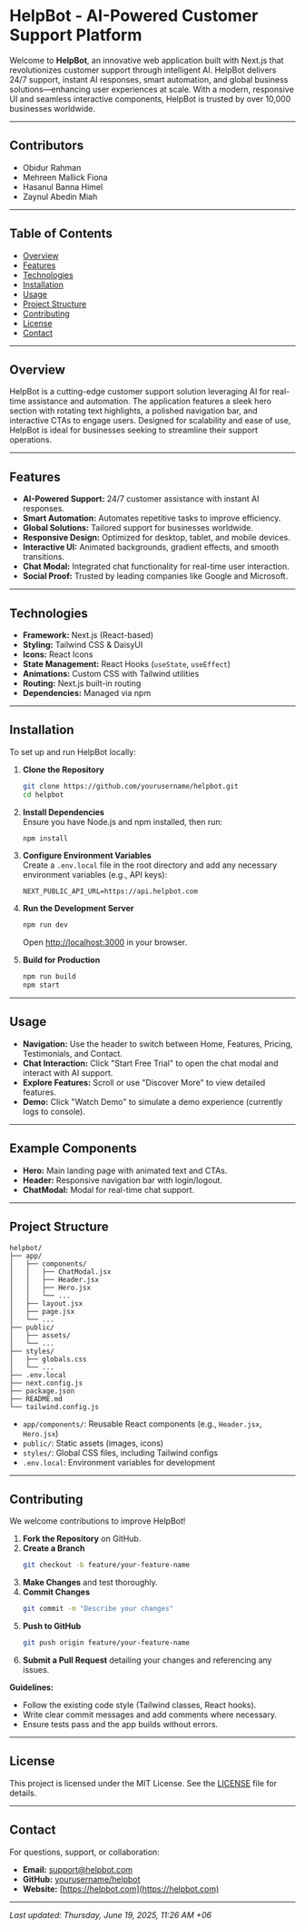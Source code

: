 # HelpBot - AI-Powered Customer Support Platform

Welcome to **HelpBot**, an innovative web application built with Next.js that revolutionizes customer support through intelligent AI. HelpBot delivers 24/7 support, instant AI responses, smart automation, and global business solutions—enhancing user experiences at scale. With a modern, responsive UI and seamless interactive components, HelpBot is trusted by over 10,000 businesses worldwide.

---

## Contributors

- Obidur Rahman  
- Mehreen Mallick Fiona  
- Hasanul Banna Himel  
- Zaynul Abedin Miah  

---

## Table of Contents

- [Overview](#overview)
- [Features](#features)
- [Technologies](#technologies)
- [Installation](#installation)
- [Usage](#usage)
- [Project Structure](#project-structure)
- [Contributing](#contributing)
- [License](#license)
- [Contact](#contact)

---

## Overview

HelpBot is a cutting-edge customer support solution leveraging AI for real-time assistance and automation. The application features a sleek hero section with rotating text highlights, a polished navigation bar, and interactive CTAs to engage users. Designed for scalability and ease of use, HelpBot is ideal for businesses seeking to streamline their support operations.

---

## Features

- **AI-Powered Support:** 24/7 customer assistance with instant AI responses.
- **Smart Automation:** Automates repetitive tasks to improve efficiency.
- **Global Solutions:** Tailored support for businesses worldwide.
- **Responsive Design:** Optimized for desktop, tablet, and mobile devices.
- **Interactive UI:** Animated backgrounds, gradient effects, and smooth transitions.
- **Chat Modal:** Integrated chat functionality for real-time user interaction.
- **Social Proof:** Trusted by leading companies like Google and Microsoft.

---

## Technologies

- **Framework:** Next.js (React-based)
- **Styling:** Tailwind CSS & DaisyUI
- **Icons:** React Icons
- **State Management:** React Hooks (`useState`, `useEffect`)
- **Animations:** Custom CSS with Tailwind utilities
- **Routing:** Next.js built-in routing
- **Dependencies:** Managed via npm

---

## Installation

To set up and run HelpBot locally:

1. **Clone the Repository**
    ```bash
    git clone https://github.com/yourusername/helpbot.git
    cd helpbot
    ```

2. **Install Dependencies**  
    Ensure you have Node.js and npm installed, then run:
    ```bash
    npm install
    ```

3. **Configure Environment Variables**  
    Create a `.env.local` file in the root directory and add any necessary environment variables (e.g., API keys):
    ```
    NEXT_PUBLIC_API_URL=https://api.helpbot.com
    ```

4. **Run the Development Server**
    ```bash
    npm run dev
    ```
    Open [http://localhost:3000](http://localhost:3000) in your browser.

5. **Build for Production**
    ```bash
    npm run build
    npm start
    ```

---

## Usage

- **Navigation:** Use the header to switch between Home, Features, Pricing, Testimonials, and Contact.
- **Chat Interaction:** Click "Start Free Trial" to open the chat modal and interact with AI support.
- **Explore Features:** Scroll or use "Discover More" to view detailed features.
- **Demo:** Click "Watch Demo" to simulate a demo experience (currently logs to console).

---

## Example Components

- **Hero:** Main landing page with animated text and CTAs.
- **Header:** Responsive navigation bar with login/logout.
- **ChatModal:** Modal for real-time chat support.

---

## Project Structure

```
helpbot/
├── app/
│   ├── components/
│   │   ├── ChatModal.jsx
│   │   ├── Header.jsx
│   │   ├── Hero.jsx
│   │   └── ...
│   ├── layout.jsx
│   ├── page.jsx
│   └── ...
├── public/
│   ├── assets/
│   └── ...
├── styles/
│   ├── globals.css
│   └── ...
├── .env.local
├── next.config.js
├── package.json
├── README.md
└── tailwind.config.js
```

- `app/components/`: Reusable React components (e.g., `Header.jsx`, `Hero.jsx`)
- `public/`: Static assets (images, icons)
- `styles/`: Global CSS files, including Tailwind configs
- `.env.local`: Environment variables for development

---

## Contributing

We welcome contributions to improve HelpBot!

1. **Fork the Repository** on GitHub.
2. **Create a Branch**
    ```bash
    git checkout -b feature/your-feature-name
    ```
3. **Make Changes** and test thoroughly.
4. **Commit Changes**
    ```bash
    git commit -m "Describe your changes"
    ```
5. **Push to GitHub**
    ```bash
    git push origin feature/your-feature-name
    ```
6. **Submit a Pull Request** detailing your changes and referencing any issues.

**Guidelines:**

- Follow the existing code style (Tailwind classes, React hooks).
- Write clear commit messages and add comments where necessary.
- Ensure tests pass and the app builds without errors.

---

## License

This project is licensed under the MIT License. See the [LICENSE](LICENSE) file for details.

---

## Contact

For questions, support, or collaboration:

- **Email:** [support@helpbot.com](mailto:support@helpbot.com)
- **GitHub:** [yourusername/helpbot](https://github.com/yourusername/helpbot)
- **Website:** [https://helpbot.com](https://helpbot.com)

---

_Last updated: Thursday, June 19, 2025, 11:26 AM +06_
